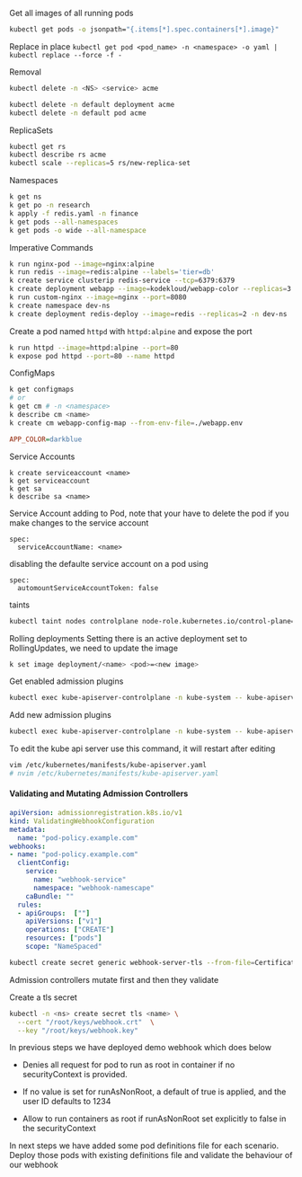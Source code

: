 Get all images of all running pods
```bash
kubectl get pods -o jsonpath="{.items[*].spec.containers[*].image}"
```

Replace in place
`kubectl get pod <pod_name> -n <namespace> -o yaml | kubectl replace --force -f -`

Removal
```bash
kubectl delete -n <NS> <service> acme

kubectl delete -n default deployment acme
kubectl delete -n default pod acme
```

ReplicaSets
```bash
kubectl get rs
kubectl describe rs acme
kubectl scale --replicas=5 rs/new-replica-set
```

Namespaces
```bash
k get ns
k get po -n research
k apply -f redis.yaml -n finance
k get pods --all-namespaces
k get pods -o wide --all-namespace
```

Imperative Commands
```bash
k run nginx-pod --image=nginx:alpine
k run redis --image=redis:alpine --labels='tier=db'
k create service clusterip redis-service --tcp=6379:6379
k create deployment webapp --image=kodekloud/webapp-color --replicas=3
k run custom-nginx --image=nginx --port=8080
k create namespace dev-ns
k create deployment redis-deploy --image=redis --replicas=2 -n dev-ns
```

Create a pod named `httpd` with `httpd:alpine` and expose the port
```bash
k run httpd --image=httpd:alpine --port=80
k expose pod httpd --port=80 --name httpd
```

ConfigMaps
```bash
k get configmaps
# or
k get cm # -n <namespace>
k describe cm <name>
k create cm webapp-config-map --from-env-file=./webapp.env
```

```ini
APP_COLOR=darkblue
```

Service Accounts

```
k create serviceaccount <name>
k get serviceaccount
k get sa
k describe sa <name>
```

Service Account adding to Pod, note that your have to delete the pod if you make changes to the service account
```
spec:
  serviceAccountName: <name>
```

disabling the defaulte service account on a pod using
```
spec:
  automountServiceAccountToken: false
```


taints

```bash
kubectl taint nodes controlplane node-role.kubernetes.io/control-plane=:NoSchedule-
```

Rolling deployments
Setting there is an active deployment set to RollingUpdates, we need to update the image
```bash
k set image deployment/<name> <pod>=<new image>
```

Get enabled admission plugins
```bash
kubectl exec kube-apiserver-controlplane -n kube-system -- kube-apiserver -h | grep enable-admission-plugins
```
Add new admission plugins
```bash
kubectl exec kube-apiserver-controlplane -n kube-system -- kube-apiserver --enable-admission-plugins=NamespaceAutoProvision --service-account-issuer=https://kubernetes.default.svc.cluster.local --service-account-key-file=/etc/kubernetes/pki/sa.pub --service-account-signing-key-file=/etc/kubernetes/pki/sa.key --etcd-servers=https://127.0.0.1:2379
```

To edit the kube api server use this command, it will restart after editing
```bash
vim /etc/kubernetes/manifests/kube-apiserver.yaml
# nvim /etc/kubernetes/manifests/kube-apiserver.yaml
```

#### Validating and Mutating Admission Controllers

```yaml
apiVersion: admissionregistration.k8s.io/v1
kind: ValidatingWebhookConfiguration
metadata:
  name: "pod-policy.example.com"
webhooks:
- name: "pod-policy.example.com"
  clientConfig:
    service:
      name: "webhook-service"
      namespace: "webhook-namescape"
    caBundle: ""
  rules:
  - apiGroups:  [""]
    apiVersions: ["v1"]
    operations: ["CREATE"]
    resources: ["pods"]
    scope: "NameSpaced"
```

```bash
kubectl create secret generic webhook-server-tls --from-file=Certificate=/root/keys/webhook-server-tls.crt --from-file=Key=/root/keys/webhook-server-tls.key
```

Admission controllers mutate first and then they validate

Create a tls secret
```bash
kubectl -n <ns> create secret tls <name> \
  --cert "/root/keys/webhook.crt"  \
  --key "/root/keys/webhook.key"
```

In previous steps we have deployed demo webhook which does below

- Denies all request for pod to run as root in container if no securityContext is provided.

- If no value is set for runAsNonRoot, a default of true is applied, and the user ID defaults to 1234

- Allow to run containers as root if runAsNonRoot set explicitly to false in the securityContext


In next steps we have added some pod definitions file for each scenario. Deploy those pods with existing definitions file and validate the behaviour of our webhook

